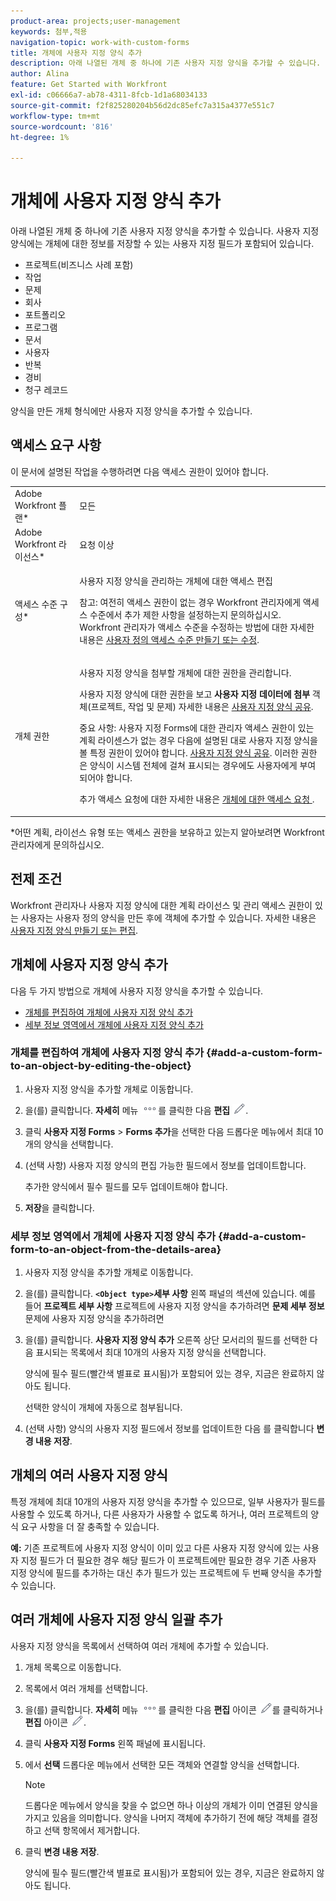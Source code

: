 ```yaml
---
product-area: projects;user-management
keywords: 첨부,적용
navigation-topic: work-with-custom-forms
title: 개체에 사용자 지정 양식 추가
description: 아래 나열된 개체 중 하나에 기존 사용자 지정 양식을 추가할 수 있습니다. 사용자 지정 양식에는 개체에 대한 정보를 저장할 수 있는 사용자 지정 필드가 포함되어 있습니다.
author: Alina
feature: Get Started with Workfront
exl-id: c06666a7-ab78-4311-8fcb-1d1a68034133
source-git-commit: f2f825280204b56d2dc85efc7a315a4377e551c7
workflow-type: tm+mt
source-wordcount: '816'
ht-degree: 1%

---
```


# 개체에 사용자 지정 양식 추가

아래 나열된 개체 중 하나에 기존 사용자 지정 양식을 추가할 수 있습니다. 사용자 지정 양식에는 개체에 대한 정보를 저장할 수 있는 사용자 지정 필드가 포함되어 있습니다.

* 프로젝트(비즈니스 사례 포함)
* 작업
* 문제
* 회사
* 포트폴리오
* 프로그램
* 문서
* 사용자
* 반복
* 경비
* 청구 레코드

양식을 만든 개체 형식에만 사용자 지정 양식을 추가할 수 있습니다.

## 액세스 요구 사항

이 문서에 설명된 작업을 수행하려면 다음 액세스 권한이 있어야 합니다.

<table style="table-layout:auto"> 
 <col> 
 <col> 
 <tbody> 
  <tr> 
   <td role="rowheader">Adobe Workfront 플랜*</td> 
   <td> <p>모든 </p> </td> 
  </tr> 
  <tr> 
   <td role="rowheader">Adobe Workfront 라이선스*</td> 
   <td> <p>요청 이상</p> </td> 
  </tr> 
  <tr> 
   <td role="rowheader">액세스 수준 구성*</td> 
   <td> <p>사용자 지정 양식을 관리하는 개체에 대한 액세스 편집</p> <p>참고: 여전히 액세스 권한이 없는 경우 Workfront 관리자에게 액세스 수준에서 추가 제한 사항을 설정하는지 문의하십시오. Workfront 관리자가 액세스 수준을 수정하는 방법에 대한 자세한 내용은 <a href="../../administration-and-setup/add-users/configure-and-grant-access/create-modify-access-levels.md" class="MCXref xref">사용자 정의 액세스 수준 만들기 또는 수정</a>.</p> </td> 
  </tr> 
  <tr> 
   <td role="rowheader">개체 권한</td> 
   <td> <p>사용자 지정 양식을 첨부할 개체에 대한 권한을 관리합니다.</p> <p>사용자 지정 양식에 대한 권한을 보고 <b>사용자 지정 데이터에 첨부</b> 객체(프로젝트, 작업 및 문제) 자세한 내용은 <a href="../../administration-and-setup/customize-workfront/create-manage-custom-forms/share-access-to-a-custom-form.md" class="MCXref xref">사용자 지정 양식 공유</a>.</p> <p>중요 사항: 사용자 지정 Forms에 대한 관리자 액세스 권한이 있는 계획 라이센스가 없는 경우 다음에 설명된 대로 사용자 지정 양식을 볼 특정 권한이 있어야 합니다. <a href="../../administration-and-setup/customize-workfront/create-manage-custom-forms/share-access-to-a-custom-form.md" class="MCXref xref">사용자 지정 양식 공유</a>. 이러한 권한은 양식이 시스템 전체에 걸쳐 표시되는 경우에도 사용자에게 부여되어야 합니다. </p> <p>추가 액세스 요청에 대한 자세한 내용은 <a href="../../workfront-basics/grant-and-request-access-to-objects/request-access.md" class="MCXref xref">개체에 대한 액세스 요청 </a>.</p> </td> 
  </tr> 
 </tbody> 
</table>

&#42;어떤 계획, 라이선스 유형 또는 액세스 권한을 보유하고 있는지 알아보려면 Workfront 관리자에게 문의하십시오.

## 전제 조건

Workfront 관리자나 사용자 지정 양식에 대한 계획 라이선스 및 관리 액세스 권한이 있는 사용자는 사용자 정의 양식을 만든 후에 객체에 추가할 수 있습니다. 자세한 내용은 [사용자 지정 양식 만들기 또는 편집](../../administration-and-setup/customize-workfront/create-manage-custom-forms/create-or-edit-a-custom-form.md).

## 개체에 사용자 지정 양식 추가

다음 두 가지 방법으로 개체에 사용자 지정 양식을 추가할 수 있습니다.

* [개체를 편집하여 개체에 사용자 지정 양식 추가](#add-a-custom-form-to-an-object-by-editing-the-object)
* [세부 정보 영역에서 개체에 사용자 지정 양식 추가](#add-a-custom-form-to-an-object-from-the-details-area)

### 개체를 편집하여 개체에 사용자 지정 양식 추가 {#add-a-custom-form-to-an-object-by-editing-the-object}

1. 사용자 지정 양식을 추가할 개체로 이동합니다.
1. 을(를) 클릭합니다. **자세히** 메뉴 ![](assets/more-icon.png)를 클릭한 다음 **편집** ![](assets/edit-icon.png).
1. 클릭 **사용자 지정 Forms** > **Forms 추가**&#x200B;을 선택한 다음 드롭다운 메뉴에서 최대 10개의 양식을 선택합니다.

1. (선택 사항) 사용자 지정 양식의 편집 가능한 필드에서 정보를 업데이트합니다.

   추가한 양식에서 필수 필드를 모두 업데이트해야 합니다.

1. **저장**&#x200B;을 클릭합니다.

### 세부 정보 영역에서 개체에 사용자 지정 양식 추가 {#add-a-custom-form-to-an-object-from-the-details-area}

1. 사용자 지정 양식을 추가할 개체로 이동합니다.
1. 을(를) 클릭합니다. **`<Object type>`세부 사항** 왼쪽 패널의 섹션에 있습니다. 예를 들어 **프로젝트 세부 사항** 프로젝트에 사용자 지정 양식을 추가하려면 **문제 세부 정보** 문제에 사용자 지정 양식을 추가하려면
1. 을(를) 클릭합니다. **사용자 지정 양식 추가** 오른쪽 상단 모서리의 필드를 선택한 다음 표시되는 목록에서 최대 10개의 사용자 지정 양식을 선택합니다.

   양식에 필수 필드(빨간색 별표로 표시됨)가 포함되어 있는 경우, 지금은 완료하지 않아도 됩니다.

   선택한 양식이 개체에 자동으로 첨부됩니다.

1. (선택 사항) 양식의 사용자 지정 필드에서 정보를 업데이트한 다음 를 클릭합니다 **변경 내용 저장**.

## 개체의 여러 사용자 지정 양식

특정 개체에 최대 10개의 사용자 지정 양식을 추가할 수 있으므로, 일부 사용자가 필드를 사용할 수 있도록 하거나, 다른 사용자가 사용할 수 없도록 하거나, 여러 프로젝트의 양식 요구 사항을 더 잘 충족할 수 있습니다.

**예:** 기존 프로젝트에 사용자 지정 양식이 이미 있고 다른 사용자 지정 양식에 있는 사용자 지정 필드가 더 필요한 경우 해당 필드가 이 프로젝트에만 필요한 경우 기존 사용자 지정 양식에 필드를 추가하는 대신 추가 필드가 있는 프로젝트에 두 번째 양식을 추가할 수 있습니다.

## 여러 개체에 사용자 지정 양식 일괄 추가

<!--
<p data-mc-conditions="QuicksilverOrClassic.Draft mode">(NOTE: this will need to be edited when the bulk edit is released for NWE) </p>
-->

사용자 지정 양식을 목록에서 선택하여 여러 개체에 추가할 수 있습니다.

1. 개체 목록으로 이동합니다.
1. 목록에서 여러 개체를 선택합니다.

1. 을(를) 클릭합니다. **자세히** 메뉴 ![](assets/more-icon.png)를 클릭한 다음 **편집** 아이콘  ![](assets/edit-icon.png)를 클릭하거나 **편집** 아이콘 ![](assets/edit-icon.png).
1. 클릭 **사용자 지정 Forms** 왼쪽 패널에 표시됩니다.
1. 에서 **선택** 드롭다운 메뉴에서 선택한 모든 객체와 연결할 양식을 선택합니다.

   >[!NOTE]
   >
   >드롭다운 메뉴에서 양식을 찾을 수 없으면 하나 이상의 개체가 이미 연결된 양식을 가지고 있음을 의미합니다. 양식을 나머지 객체에 추가하기 전에 해당 객체를 결정하고 선택 항목에서 제거합니다.

1. 클릭 **변경 내용 저장**.

   양식에 필수 필드(빨간색 별표로 표시됨)가 포함되어 있는 경우, 지금은 완료하지 않아도 됩니다.
